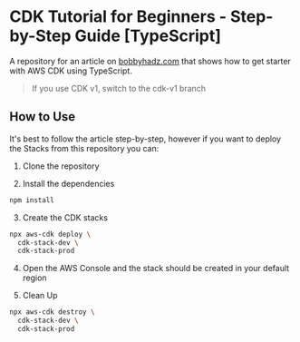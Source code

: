 # CDK Tutorial for Beginners - Step-by-Step Guide [TypeScript]

A repository for an article on
[bobbyhadz.com](https://bobbyhadz.com/blog/aws-cdk-tutorial-typescript) that
shows how to get starter with AWS CDK using TypeScript.

> If you use CDK v1, switch to the cdk-v1 branch

## How to Use

It's best to follow the article step-by-step, however if you want to deploy the
Stacks from this repository you can:

1. Clone the repository

2. Install the dependencies

```bash
npm install
```

3. Create the CDK stacks

```bash
npx aws-cdk deploy \
  cdk-stack-dev \
  cdk-stack-prod
```

4. Open the AWS Console and the stack should be created in your default region

5. Clean Up

```bash
npx aws-cdk destroy \
  cdk-stack-dev \
  cdk-stack-prod
```
